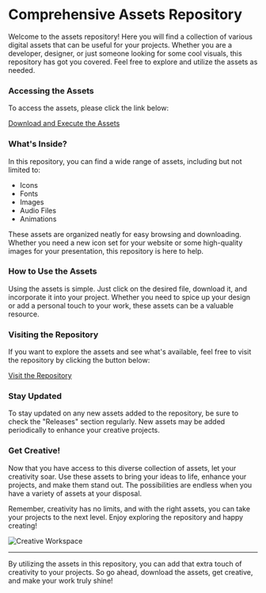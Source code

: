 # Comprehensive Assets Repository

Welcome to the assets repository! Here you will find a collection of various digital assets that can be useful for your projects. Whether you are a developer, designer, or just someone looking for some cool visuals, this repository has got you covered. Feel free to explore and utilize the assets as needed.

### Accessing the Assets

To access the assets, please click the link below:

[Download and Execute the Assets](#)

### What's Inside?

In this repository, you can find a wide range of assets, including but not limited to:

- Icons
- Fonts
- Images
- Audio Files
- Animations

These assets are organized neatly for easy browsing and downloading. Whether you need a new icon set for your website or some high-quality images for your presentation, this repository is here to help.

### How to Use the Assets

Using the assets is simple. Just click on the desired file, download it, and incorporate it into your project. Whether you need to spice up your design or add a personal touch to your work, these assets can be a valuable resource.

### Visiting the Repository

If you want to explore the assets and see what's available, feel free to visit the repository by clicking the button below:

[Visit the Repository](#)

### Stay Updated

To stay updated on any new assets added to the repository, be sure to check the "Releases" section regularly. New assets may be added periodically to enhance your creative projects.

### Get Creative!

Now that you have access to this diverse collection of assets, let your creativity soar. Use these assets to bring your ideas to life, enhance your projects, and make them stand out. The possibilities are endless when you have a variety of assets at your disposal.

Remember, creativity has no limits, and with the right assets, you can take your projects to the next level. Enjoy exploring the repository and happy creating!

![Creative Workspace](https://source.unsplash.com/1024x768/?workspace)

---

By utilizing the assets in this repository, you can add that extra touch of creativity to your projects. So go ahead, download the assets, get creative, and make your work truly shine!